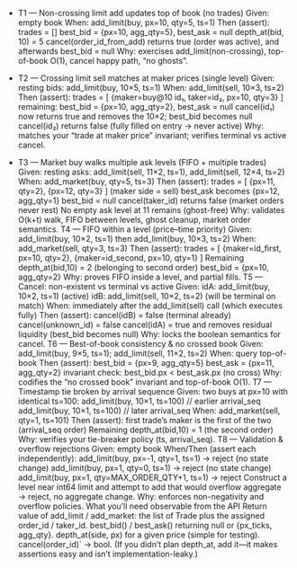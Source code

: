 * T1 — Non-crossing limit add updates top of book (no trades)
Given: empty book
When: add_limit(buy, px=10, qty=5, ts=1)
Then (assert):
trades = []
best_bid = {px=10, agg_qty=5}, best_ask = null
depth_at(bid, 10) = 5
cancel(order_id_from_add) returns true (order was active), and afterwards best_bid = null
Why: exercises add_limit(non-crossing), top-of-book O(1), cancel happy path, “no ghosts”.

* T2 — Crossing limit sell matches at maker prices (single level)
Given: resting bids: add_limit(buy, 10×5, ts=1)
When: add_limit(sell, 10×3, ts=2)
Then (assert):
trades = [ {maker=buy@10 id₁, taker=id₂, px=10, qty=3} ]
remaining: best_bid = {px=10, agg_qty=2}, best_ask = null
cancel(id₁) now returns true and removes the 10×2; best_bid becomes null
cancel(id₂) returns false (fully filled on entry → never active)
Why: matches your “trade at maker price” invariant; verifies terminal vs active cancel.

* T3 — Market buy walks multiple ask levels (FIFO + multiple trades)
Given: resting asks:
add_limit(sell, 11×2, ts=1), add_limit(sell, 12×4, ts=2)
When: add_market(buy, qty=5, ts=3)
Then (assert):
trades = [ {px=11, qty=2}, {px=12, qty=3} ] (maker side = sell)
best_ask becomes {px=12, agg_qty=1}
best_bid = null
cancel(taker_id) returns false (market orders never rest)
No empty ask level at 11 remains (ghost-free)
Why: validates O(k+t) walk, FIFO between levels, ghost cleanup, market order semantics.
T4 — FIFO within a level (price–time priority)
Given: add_limit(buy, 10×2, ts=1) then add_limit(buy, 10×3, ts=2)
When: add_market(sell, qty=3, ts=3)
Then (assert):
trades = [ {maker=id_first, px=10, qty=2}, {maker=id_second, px=10, qty=1} ]
Remaining depth_at(bid,10) = 2 (belonging to second order)
best_bid = {px=10, agg_qty=2}
Why: proves FIFO inside a level, and partial fills.
T5 — Cancel: non-existent vs terminal vs active
Given:
idA: add_limit(buy, 10×2, ts=1) (active)
idB: add_limit(sell, 10×2, ts=2) (will be terminal on match)
When: immediately after the add_limit(sell) call (which executes fully)
Then (assert):
cancel(idB) = false (terminal already)
cancel(unknown_id) = false
cancel(idA) = true and removes residual liquidity (best_bid becomes null)
Why: locks the boolean semantics for cancel.
T6 — Best-of-book consistency & no crossed book
Given: add_limit(buy, 9×5, ts=1); add_limit(sell, 11×2, ts=2)
When: query top-of-book
Then (assert):
best_bid = {px=9, agg_qty=5}
best_ask = {px=11, agg_qty=2}
invariant check: best_bid.px < best_ask.px (no cross)
Why: codifies the “no crossed book” invariant and top-of-book O(1).
T7 — Timestamp tie broken by arrival sequence
Given: two buys at px=10 with identical ts=100:
add_limit(buy, 10×1, ts=100) // earlier arrival_seq
add_limit(buy, 10×1, ts=100) // later arrival_seq
When: add_market(sell, qty=1, ts=101)
Then (assert):
first trade’s maker is the first of the two (arrival_seq order)
Remaining depth_at(bid,10) = 1 (the second order)
Why: verifies your tie-breaker policy (ts, arrival_seq).
T8 — Validation & overflow rejections
Given: empty book
When/Then (assert each independently):
add_limit(buy, px=-1, qty=1, ts=1) → reject (no state change)
add_limit(buy, px=1, qty=0, ts=1) → reject (no state change)
add_limit(buy, px=1, qty=MAX_ORDER_QTY+1, ts=1) → reject
Construct a level near int64 limit and attempt to add that would overflow aggregate → reject, no aggregate change.
Why: enforces non-negativity and overflow policies.
What you’ll need observable from the API
Return value of add_limit / add_market: the list of Trade plus the assigned order_id / taker_id.
best_bid() / best_ask() returning null or {px_ticks, agg_qty}.
depth_at(side, px) for a given price (simple for testing).
cancel(order_id)` → bool.
(If you didn’t plan depth_at, add it—it makes assertions easy and isn’t implementation-leaky.)